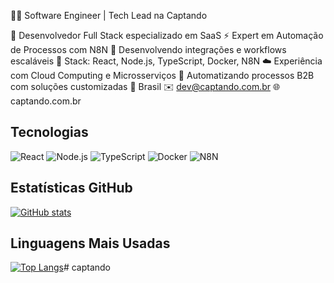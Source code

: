 👨‍💻 Software Engineer | Tech Lead na Captando

🚀 Desenvolvedor Full Stack especializado em SaaS
⚡ Expert em Automação de Processos com N8N
🔄 Desenvolvendo integrações e workflows escaláveis
🔧 Stack: React, Node.js, TypeScript, Docker, N8N
☁️ Experiência com Cloud Computing e Microsserviços
🤖 Automatizando processos B2B com soluções customizadas
📍 Brasil
✉️ dev@captando.com.br
🌐 captando.com.br

## Tecnologias
![React](https://img.shields.io/badge/React-20232A?style=for-the-badge&logo=react&logoColor=61DAFB)
![Node.js](https://img.shields.io/badge/Node.js-43853D?style=for-the-badge&logo=node.js&logoColor=white)
![TypeScript](https://img.shields.io/badge/TypeScript-007ACC?style=for-the-badge&logo=typescript&logoColor=white)
![Docker](https://img.shields.io/badge/Docker-2496ED?style=for-the-badge&logo=docker&logoColor=white)
![N8N](https://img.shields.io/badge/N8N-41BDF5?style=for-the-badge&logo=n8n&logoColor=white)

## Estatísticas GitHub
[![GitHub stats](https://github-readme-stats.vercel.app/api?username=Captando&show_icons=true&theme=dracula)](https://github.com/anuraghazra/github-readme-stats)

## Linguagens Mais Usadas
[![Top Langs](https://github-readme-stats.vercel.app/api/top-langs/?username=Captando&layout=compact&theme=dracula)](https://github.com/anuraghazra/github-readme-stats)#   c a p t a n d o  
 